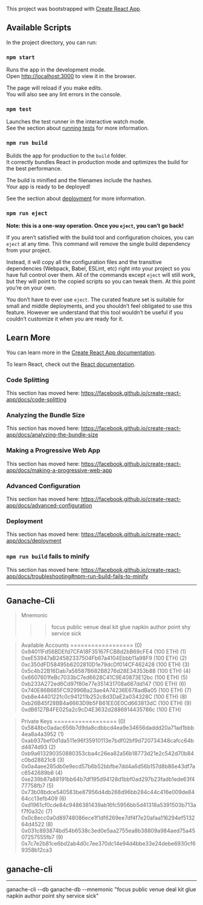 This project was bootstrapped with [Create React App](https://github.com/facebook/create-react-app).

## Available Scripts

In the project directory, you can run:

### `npm start`

Runs the app in the development mode.<br>
Open [http://localhost:3000](http://localhost:3000) to view it in the browser.

The page will reload if you make edits.<br>
You will also see any lint errors in the console.

### `npm test`

Launches the test runner in the interactive watch mode.<br>
See the section about [running tests](https://facebook.github.io/create-react-app/docs/running-tests) for more information.

### `npm run build`

Builds the app for production to the `build` folder.<br>
It correctly bundles React in production mode and optimizes the build for the best performance.

The build is minified and the filenames include the hashes.<br>
Your app is ready to be deployed!

See the section about [deployment](https://facebook.github.io/create-react-app/docs/deployment) for more information.

### `npm run eject`

**Note: this is a one-way operation. Once you `eject`, you can’t go back!**

If you aren’t satisfied with the build tool and configuration choices, you can `eject` at any time. This command will remove the single build dependency from your project.

Instead, it will copy all the configuration files and the transitive dependencies (Webpack, Babel, ESLint, etc) right into your project so you have full control over them. All of the commands except `eject` will still work, but they will point to the copied scripts so you can tweak them. At this point you’re on your own.

You don’t have to ever use `eject`. The curated feature set is suitable for small and middle deployments, and you shouldn’t feel obligated to use this feature. However we understand that this tool wouldn’t be useful if you couldn’t customize it when you are ready for it.

## Learn More

You can learn more in the [Create React App documentation](https://facebook.github.io/create-react-app/docs/getting-started).

To learn React, check out the [React documentation](https://reactjs.org/).

### Code Splitting

This section has moved here: https://facebook.github.io/create-react-app/docs/code-splitting

### Analyzing the Bundle Size

This section has moved here: https://facebook.github.io/create-react-app/docs/analyzing-the-bundle-size

### Making a Progressive Web App

This section has moved here: https://facebook.github.io/create-react-app/docs/making-a-progressive-web-app

### Advanced Configuration

This section has moved here: https://facebook.github.io/create-react-app/docs/advanced-configuration

### Deployment

This section has moved here: https://facebook.github.io/create-react-app/docs/deployment

### `npm run build` fails to minify

This section has moved here: https://facebook.github.io/create-react-app/docs/troubleshooting#npm-run-build-fails-to-minify

---

## Ganache-Cli

> Mnemonic
>>> focus public venue deal kit glue napkin author point shy service sick



> Available Accounts
==================
(0) 0x94011Fd56BDEfd7CFA18F35167FCB8d2bB69cFE4 (100 ETH)
(1) 0xeE53947aB24582337504Fb67a4104Ebbb11a98F9 (100 ETH)
(2) 0xc350dFD58495b6202810D1e79dcDf014CF462428 (100 ETH)
(3) 0x5c4b22B16Dab7a58587B682B8276d28E34353b88 (100 ETH)
(4) 0x6607601feBc7033bC7ed6628C41C9E40873E12bc (100 ETH)
(5) 0xb233A272ed6Cd97f80e77e351431708a667dd147 (100 ETH)
(6) 0x740E86B685FC92996Ba23ae4A74236E678adBa05 (100 ETH)
(7) 0xb8e4440122fc0c941211b252c8d3DaE2a034328C (100 ETH)
(8) 0xb26B45f28BB4a6663D9b5FB61EE0E0Cd663813dC (100 ETH)
(9) 0xdB6127B4FE025a2c9cD4E3632d2886914435786c (100 ETH)

> Private Keys
==================
(0) 0x5848bc0adac656b7d9da8cdbbcd4ea9e34656daddd20a71ad1bbb4ea8a4a3952
(1) 0xab937bef0d1da511e96f35910113e7bdf02bf9d720734348cafcc64bd4874d93
(2) 0xb9a613290350880353cba4c26ea82a56b18773d21e2c542d70b84c0bd28821c8
(3) 0x0a4aee285db0e9ecd57b6b52bbfbe7dd4a6d56b157d8b86e43df7ac6542689b6
(4) 0xe239b87a88191bb64b7df195d94128d1bbf0ad297b23fadb1ede63f477758fb7
(5) 0x73b08bdce540583be87956d4db268d96bb284c44c416e009de8464cc13efb409
(6) 0xd1961cf0cde84c9486381439ab16fc5956bb5d41318a5391503b713af7f0a32c
(7) 0x0c8ecc0a0d89748086ece1f1df6269ee7df4f7e20afaa116294ef513264d4522
(8) 0x031c893874bd54b6538c3ed0e5aa2755ea8b38809a984aed75a4507257555fb7
(9) 0x7c7e2b81ce6bd2ab4d0c7ee370dc14e94d4bbe33e24debe6930cf69358b12ca3

## ganache-cli  

---
ganache-cli --db ganache-db --mnemonic "focus public venue deal kit glue napkin author point shy service sick"
